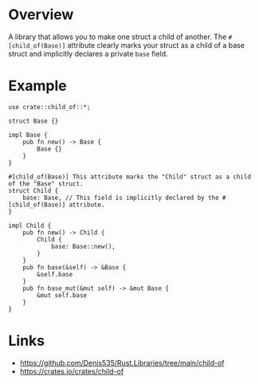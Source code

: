 # Overview

A library that allows you to make one struct a child of another.
The ```#[child_of(Base)]``` attribute clearly marks your struct as a child of a base struct and implicitly declares a private ```base``` field.

# Example

```
use crate::child_of::*;

struct Base {}

impl Base {
    pub fn new() -> Base {
        Base {}
    }
}

#[child_of(Base)] This attribute marks the "Child" struct as a child of the "Base" struct.
struct Child {
    base: Base, // This field is implicitly declared by the #[child_of(Base)] attribute.
}

impl Child {
    pub fn new() -> Child {
        Child {
            base: Base::new(),
        }
    }
    pub fn base(&self) -> &Base {
        &self.base
    }
    pub fn base_mut(&mut self) -> &mut Base {
        &mut self.base
    }
}
```

# Links

- https://github.com/Denis535/Rust.Libraries/tree/main/child-of
- https://crates.io/crates/child-of
